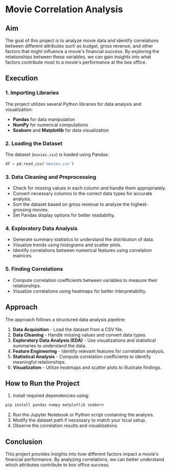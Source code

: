 # Movie Correlation Analysis

## Aim
The goal of this project is to analyze movie data and identify correlations between different attributes such as budget, gross revenue, and other factors that might influence a movie's financial success. By exploring the relationships between these variables, we can gain insights into what factors contribute most to a movie's performance at the box office.

## Execution

### 1. Importing Libraries
The project utilizes several Python libraries for data analysis and visualization:
- **Pandas** for data manipulation
- **NumPy** for numerical computations
- **Seaborn** and **Matplotlib** for data visualization

### 2. Loading the Dataset
The dataset (`movies.csv`) is loaded using Pandas:
```python
df = pd.read_csv('movies.csv')
```

### 3. Data Cleaning and Preprocessing
- Check for missing values in each column and handle them appropriately.
- Convert necessary columns to the correct data types for accurate analysis.
- Sort the dataset based on gross revenue to analyze the highest-grossing movies.
- Set Pandas display options for better readability.

### 4. Exploratory Data Analysis
- Generate summary statistics to understand the distribution of data.
- Visualize trends using histograms and scatter plots.
- Identify correlations between numerical features using correlation matrices.

### 5. Finding Correlations
- Compute correlation coefficients between variables to measure their relationships.
- Visualize correlations using heatmaps for better interpretability.

## Approach
The approach follows a structured data analysis pipeline:
1. **Data Acquisition** - Load the dataset from a CSV file.
2. **Data Cleaning** - Handle missing values and convert data types.
3. **Exploratory Data Analysis (EDA)** - Use visualizations and statistical summaries to understand the data.
4. **Feature Engineering** - Identify relevant features for correlation analysis.
5. **Statistical Analysis** - Compute correlation coefficients to identify meaningful relationships.
6. **Visualization** - Utilize heatmaps and scatter plots to illustrate findings.

## How to Run the Project
1. Install required dependencies using:
```bash
pip install pandas numpy matplotlib seaborn
```
2. Run the Jupyter Notebook or Python script containing the analysis.
3. Modify the dataset path if necessary to match your local setup.
4. Observe the correlation results and visualizations.

## Conclusion
This project provides insights into how different factors impact a movie's financial performance. By analyzing correlations, we can better understand which attributes contribute to box office success.


